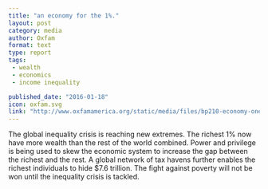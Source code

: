 ```yaml
---
title: "an economy for the 1%."
layout: post
category: media
author: Oxfam
format: text
type: report
tags: 
 - wealth
 - economics
 - income inequality

published_date: "2016-01-18"
icon: oxfam.svg
link: "http://www.oxfamamerica.org/static/media/files/bp210-economy-one-percent-tax-havens-180116-en_0.pdf"
---
```


The global inequality crisis is reaching new extremes. The richest 1% now have
more wealth than the rest of the world combined. Power and privilege is being
used to skew the economic system to increase the gap between the richest and
the rest. A global network of tax havens further enables the richest
individuals to hide $7.6 trillion. The fight against poverty will not be won
until the inequality crisis is tackled. 

